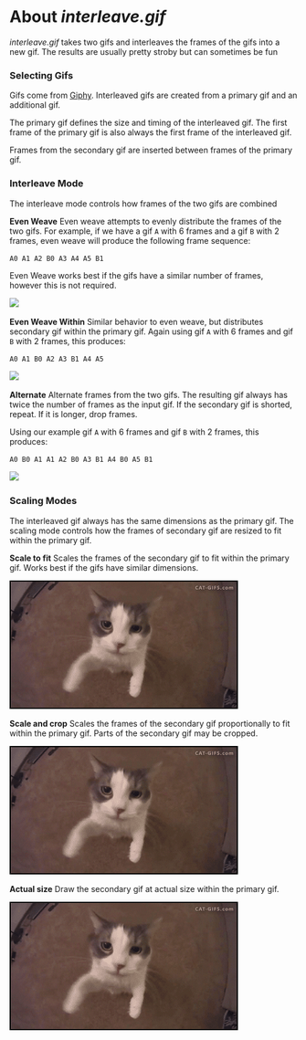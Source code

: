 # About *interleave.gif*
*interleave.gif* takes two gifs and interleaves the frames of the gifs into a new gif. The results are usually pretty stroby but can sometimes be fun

### Selecting Gifs
Gifs come from [Giphy](https://giphy.com/). Interleaved gifs are created from a primary gif and an additional gif.

The primary gif defines the size and timing of the interleaved gif. The first frame of the primary gif is also always the first frame of the interleaved gif. 

Frames from the secondary gif are inserted between frames of the primary gif. 

### Interleave Mode
The interleave mode controls how frames of the two gifs are combined

**Even Weave**
Even weave attempts to evenly distribute the frames of the two gifs. For example, if we have a gif `A` with 6 frames and a gif `B` with 2 frames, even weave will produce the following frame sequence:

```
A0 A1 A2 B0 A3 A4 A5 B1
```

Even Weave works best if the gifs have a similar number of frames, however this is not required.

![](images/even-weave.gif)


**Even Weave Within**
Similar behavior to even weave, but distributes secondary gif within the primary gif. Again using gif `A` with 6 frames and gif `B` with 2 frames, this produces:

```
A0 A1 B0 A2 A3 B1 A4 A5
```

![](images/even-weave-within.gif)


**Alternate**
Alternate frames from the two gifs. The resulting gif always has twice the number of frames as the input gif. If the secondary gif is shorted, repeat. If it is longer, drop frames. 

Using our example gif `A` with 6 frames and gif `B` with 2 frames, this produces:

```
A0 B0 A1 A1 A2 B0 A3 B1 A4 B0 A5 B1
```

![](images/alternate.gif)


### Scaling Modes
The interleaved gif always has the same dimensions as the primary gif. The scaling mode controls how the frames of secondary gif are resized to fit within the primary gif.

**Scale to fit**
Scales the frames of the secondary gif to fit within the primary gif. Works best if the gifs have similar dimensions.

![](images/scale-to-fit.gif)

**Scale and crop**
Scales the frames of the secondary gif proportionally to fit within the primary gif. Parts of the secondary gif may be cropped.

![](images/scale-and-crop.gif)

**Actual size**
Draw the secondary gif at actual size within the primary gif.

![](images/actual-size.gif)